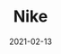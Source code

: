 ---
title: "Nike"
date: 2021-02-13
tags: [bw, photo]
thumb: "https://superspeed.b-cdn.net/photos/2021/02/50938387703_ae3511d0a7_k(1).jpg"
photo: "https://superspeed.b-cdn.net/photos/2021/02/50938387703_ae3511d0a7_k(1).jpg"
---